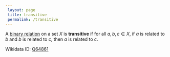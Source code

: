```yaml
---
 layout: page
 title: transitive
 permalink: /transitive
---
```

A [binary relation](https://defsmath.github.io/DefsMath/binary_relation) on a set $X$ is **transitive** if for all $a,b,c\in X$, if $a$ is related to $b$ and $b$ is related to $c$, then $a$ is related to $c$.

Wikidata ID: [Q64861](https://www.wikidata.org/wiki/Q64861)